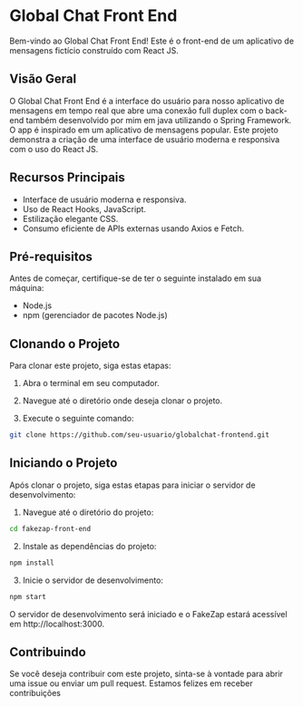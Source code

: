 # Global Chat Front End

Bem-vindo ao Global Chat Front End! Este é o front-end de um aplicativo de mensagens fictício construído com React JS.

## Visão Geral

O Global Chat Front End é a interface do usuário para nosso aplicativo de mensagens em tempo real que abre uma conexão full duplex com o back-end também desenvolvido por mim em java utilizando o Spring Framework. O app é inspirado em um aplicativo de mensagens popular. Este projeto demonstra a criação de uma interface de usuário moderna e responsiva com o uso do React JS.

## Recursos Principais

- Interface de usuário moderna e responsiva.
- Uso de React Hooks, JavaScript.
- Estilização elegante CSS.
- Consumo eficiente de APIs externas usando Axios e Fetch.

## Pré-requisitos

Antes de começar, certifique-se de ter o seguinte instalado em sua máquina:

- Node.js
- npm (gerenciador de pacotes Node.js)

## Clonando o Projeto

Para clonar este projeto, siga estas etapas:

1. Abra o terminal em seu computador.

2. Navegue até o diretório onde deseja clonar o projeto.

3. Execute o seguinte comando:

```bash
git clone https://github.com/seu-usuario/globalchat-frontend.git
```


## Iniciando o Projeto

Após clonar o projeto, siga estas etapas para iniciar o servidor de desenvolvimento:

1. Navegue até o diretório do projeto:
```bash
cd fakezap-front-end
```
2. Instale as dependências do projeto:
```bash
npm install
```
3. Inicie o servidor de desenvolvimento:
```bash
npm start
```
O servidor de desenvolvimento será iniciado e o FakeZap estará acessível em http://localhost:3000.

## Contribuindo
Se você deseja contribuir com este projeto, sinta-se à vontade para abrir uma issue ou enviar um pull request. Estamos felizes em receber contribuições
